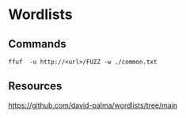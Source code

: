 # Wordlists

## Commands
```
ffuf  -u http://<url>/FUZZ -w ./common.txt

```

## Resources
https://github.com/david-palma/wordlists/tree/main
